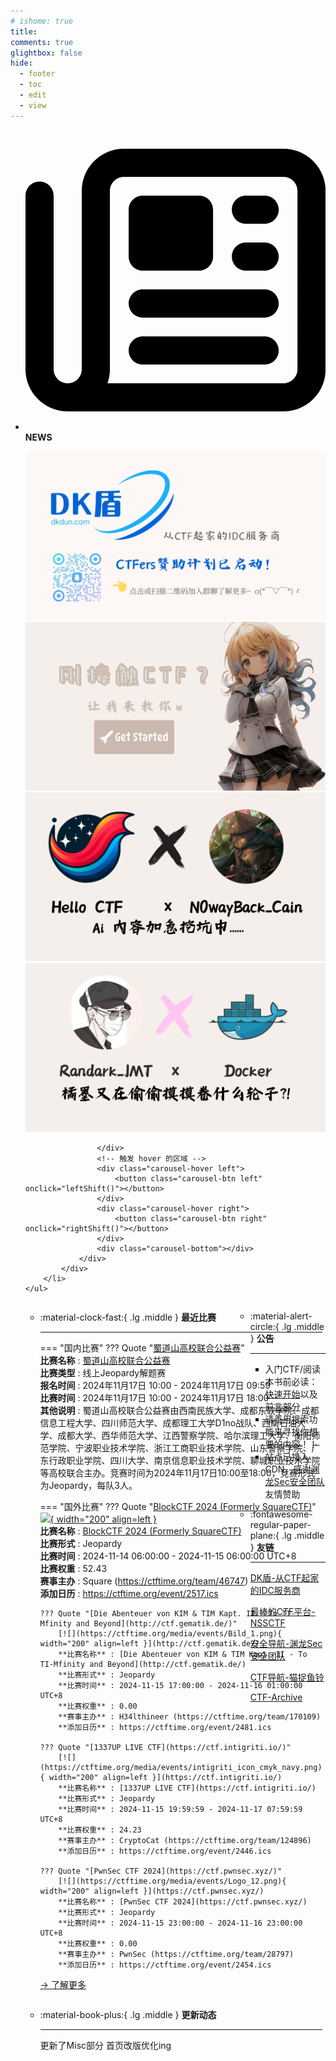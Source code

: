 ```yaml
---
# ishome: true
title: 
comments: true
glightbox: false
hide:
  - footer
  - toc
  - edit
  - view
---
```


<div class="grid cards">
    <ul>
        <li>
            <p><span class="twemoji lg middle"><svg xmlns="http://www.w3.org/2000/svg"
                        viewBox="0 0 512 512"><!--! Font Awesome Free 6.5.1 by @fontawesome - https://fontawesome.com License - https://fontawesome.com/license/free (Icons: CC BY 4.0, Fonts: SIL OFL 1.1, Code: MIT License) Copyright 2023 Fonticons, Inc.-->
                        <path
                            d="M168 80c-13.3 0-24 10.7-24 24v304c0 8.4-1.4 16.5-4.1 24H440c13.3 0 24-10.7 24-24V104c0-13.3-10.7-24-24-24H168zM72 480c-39.8 0-72-32.2-72-72V112c0-13.3 10.7-24 24-24s24 10.7 24 24v296c0 13.3 10.7 24 24 24s24-10.7 24-24V104c0-39.8 32.2-72 72-72h272c39.8 0 72 32.2 72 72v304c0 39.8-32.2 72-72 72H72zm104-344c0-13.3 10.7-24 24-24h96c13.3 0 24 10.7 24 24v80c0 13.3-10.7 24-24 24h-96c-13.3 0-24-10.7-24-24v-80zm200-24h32c13.3 0 24 10.7 24 24s-10.7 24-24 24h-32c-13.3 0-24-10.7-24-24s10.7-24 24-24zm0 80h32c13.3 0 24 10.7 24 24s-10.7 24-24 24h-32c-13.3 0-24-10.7-24-24s10.7-24 24-24zm-176 80h208c13.3 0 24 10.7 24 24s-10.7 24-24 24H200c-13.3 0-24-10.7-24-24s10.7-24 24-24zm0 80h208c13.3 0 24 10.7 24 24s-10.7 24-24 24H200c-13.3 0-24-10.7-24-24s10.7-24 24-24z">
                        </path>
                    </svg></span> <strong>NEWS</strong></p>
            <div class="grid cards">
                <div class="carousel">
                    <div class="carousel-container">
                        <a href="https://www.dkdun.cn/"><img src="./assets/banner-dkdun.png" /></a>
                        <a href="../HC_Start/" target="_blank"><img src="./assets/banner-quickstart.png" /></a>
                        <a href="../HC_AI/" target="_blank"><img src="./assets/banner-update.png" /></a>
                        <a href="https://github.com/CTF-Archives" target="_blank"><img src="./assets/banner-Achieve.png" /></a>
                        
                    </div>
                    <!-- 触发 hover 的区域 -->
                    <div class="carousel-hover left">
                        <button class="carousel-btn left" onclick="leftShift()"></button>
                    </div>
                    <div class="carousel-hover right">
                        <button class="carousel-btn right" onclick="rightShift()"></button>
                    </div>
                    <div class="carousel-bottom"></div>
                </div>
            </div>
        </li>
    </ul>
</div>

<div class="grid grid-cols-8 gap-4" style="display: grid;grid-template-columns: 70% 30%;" markdown>

<div class="grid cards" style="display: grid; grid-template-columns: 1fr;" markdown>

<div class="grid cards" markdown>

-   :material-clock-fast:{ .lg .middle } __最近比赛__

    ---
    <!-- 主页赛事展示_开始 -->
    === "国内比赛"
        ??? Quote "[蜀道山高校联合公益赛](https://ctf.yunyansec.com/#/event/center)"  
            **比赛名称** : [蜀道山高校联合公益赛](https://ctf.yunyansec.com/#/event/center)  
            **比赛类型** : 线上Jeopardy解题赛  
            **报名时间** : 2024年11月17日 10:00 - 2024年11月17日 09:59  
            **比赛时间** : 2024年11月17日 10:00 - 2024年11月17日 18:00  
            **其他说明** : 蜀道山高校联合公益赛由西南民族大学、成都东软学院、成都信息工程大学、四川师范大学、成都理工大学D1no战队、西南石油大学、成都大学、西华师范大学、江西警察学院、哈尔滨理工大学、衡阳师范学院、宁波职业技术学院、浙江工商职业技术学院、山东警察学院、广东行政职业学院、四川大学、南京信息职业技术学院、聊城职业技术学院等高校联合主办。竞赛时间为2024年11月17日10:00至18:00，竞赛形式为Jeopardy，每队3人。  
                
    === "国外比赛"
        ??? Quote "[BlockCTF 2024 (Formerly SquareCTF)](https://2024.blockctf.com/)"  
            [![](https://ctftime.org/media/events/0ed304c3c4dcb6a3e887778f3928e26e.png){ width="200" align=left }](https://2024.blockctf.com/)  
            **比赛名称** : [BlockCTF 2024 (Formerly SquareCTF)](https://2024.blockctf.com/)  
            **比赛形式** : Jeopardy  
            **比赛时间** : 2024-11-14 06:00:00 - 2024-11-15 06:00:00 UTC+8  
            **比赛权重** : 52.43  
            **赛事主办** : Square (https://ctftime.org/team/46747)  
            **添加日历** : https://ctftime.org/event/2517.ics  
            
        ??? Quote "[Die Abenteuer von KIM & TIM Kapt. II - To TI-Mfinity and Beyond](http://ctf.gematik.de/)"  
            [![](https://ctftime.org/media/events/Bild_1.png){ width="200" align=left }](http://ctf.gematik.de/)  
            **比赛名称** : [Die Abenteuer von KIM & TIM Kapt. II - To TI-Mfinity and Beyond](http://ctf.gematik.de/)  
            **比赛形式** : Jeopardy  
            **比赛时间** : 2024-11-15 17:00:00 - 2024-11-16 01:00:00 UTC+8  
            **比赛权重** : 0.00  
            **赛事主办** : H34lthineer (https://ctftime.org/team/170109)  
            **添加日历** : https://ctftime.org/event/2481.ics  
            
        ??? Quote "[1337UP LIVE CTF](https://ctf.intigriti.io/)"  
            [![](https://ctftime.org/media/events/intigriti_icon_cmyk_navy.png){ width="200" align=left }](https://ctf.intigriti.io/)  
            **比赛名称** : [1337UP LIVE CTF](https://ctf.intigriti.io/)  
            **比赛形式** : Jeopardy  
            **比赛时间** : 2024-11-15 19:59:59 - 2024-11-17 07:59:59 UTC+8  
            **比赛权重** : 24.23  
            **赛事主办** : CryptoCat (https://ctftime.org/team/124896)  
            **添加日历** : https://ctftime.org/event/2446.ics  
            
        ??? Quote "[PwnSec CTF 2024](https://ctf.pwnsec.xyz/)"  
            [![](https://ctftime.org/media/events/Logo_12.png){ width="200" align=left }](https://ctf.pwnsec.xyz/)  
            **比赛名称** : [PwnSec CTF 2024](https://ctf.pwnsec.xyz/)  
            **比赛形式** : Jeopardy  
            **比赛时间** : 2024-11-15 23:00:00 - 2024-11-16 23:00:00 UTC+8  
            **比赛权重** : 0.00  
            **赛事主办** : PwnSec (https://ctftime.org/team/28797)  
            **添加日历** : https://ctftime.org/event/2454.ics  
            
    <!-- 主页赛事展示_结束 -->
    [→ 了解更多](./Event/)

</div>
  <div class="grid cards" markdown>

-   :material-book-plus:{ .lg .middle } __更新动态__

    ---

    更新了Misc部分 首页改版优化ing

</div>  
</div>
<div class="grid cards" markdown>

<div class="grid cards" markdown>

-   :material-alert-circle:{ .lg .middle } __公告__

    ---

    - 入门CTF/阅读本书前必读：[快速开始](./HC_Start/)以及[前言部分](./HC_Preface/)  
    - 请善用搜索功能来寻找你想要的内容！！
    - 站点已接入 CDN，感谢[渊龙Sec安全团队](https://dh.aabyss.cn)友情赞助

-   :fontawesome-regular-paper-plane:{ .lg .middle } __友链__

    ---

    [DK盾-从CTF起家的IDC服务商](https://www.dkdun.cn)

    [最棒的CTF平台-NSSCTF](https://www.nssctf.cn/)  

    [安全导航-渊龙Sec安全团队](https://dh.aabyss.cn)    

    [CTF导航-猫捉鱼铃](https://ctf.mzy0.com/)

    [CTF-Archive](https://github.com/CTF-Archives)

</div>   

</div>

</div>
